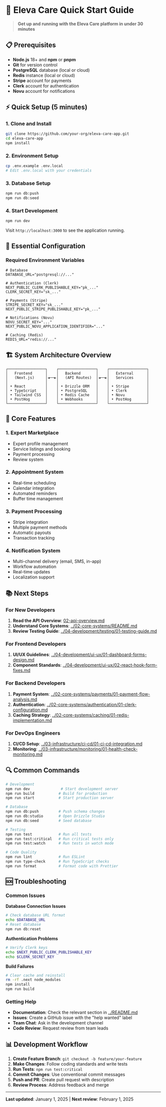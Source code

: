 # 🚀 Eleva Care Quick Start Guide

> **Get up and running with the Eleva Care platform in under 30 minutes**

## 📋 Prerequisites

- **Node.js** 18+ and **npm** or **pnpm**
- **Git** for version control
- **PostgreSQL** database (local or cloud)
- **Redis** instance (local or cloud)
- **Stripe** account for payments
- **Clerk** account for authentication
- **Novu** account for notifications

## ⚡ Quick Setup (5 minutes)

### 1. Clone and Install

```bash
git clone https://github.com/your-org/eleva-care-app.git
cd eleva-care-app
npm install
```

### 2. Environment Setup

```bash
cp .env.example .env.local
# Edit .env.local with your credentials
```

### 3. Database Setup

```bash
npm run db:push
npm run db:seed
```

### 4. Start Development

```bash
npm run dev
```

Visit `http://localhost:3000` to see the application running.

## 🔧 Essential Configuration

### Required Environment Variables

```env
# Database
DATABASE_URL="postgresql://..."

# Authentication (Clerk)
NEXT_PUBLIC_CLERK_PUBLISHABLE_KEY="pk_..."
CLERK_SECRET_KEY="sk_..."

# Payments (Stripe)
STRIPE_SECRET_KEY="sk_..."
NEXT_PUBLIC_STRIPE_PUBLISHABLE_KEY="pk_..."

# Notifications (Novu)
NOVU_SECRET_KEY="..."
NEXT_PUBLIC_NOVU_APPLICATION_IDENTIFIER="..."

# Caching (Redis)
REDIS_URL="redis://..."
```

## 🏗️ System Architecture Overview

```
┌─────────────────┐    ┌─────────────────┐    ┌─────────────────┐
│   Frontend      │    │   Backend       │    │   External      │
│   (Next.js)     │◄──►│   (API Routes)  │◄──►│   Services      │
│                 │    │                 │    │                 │
│ • React         │    │ • Drizzle ORM   │    │ • Stripe        │
│ • TypeScript    │    │ • PostgreSQL    │    │ • Clerk         │
│ • Tailwind CSS  │    │ • Redis Cache   │    │ • Novu          │
│ • PostHog       │    │ • Webhooks      │    │ • PostHog       │
└─────────────────┘    └─────────────────┘    └─────────────────┘
```

## 🎯 Core Features

### 1. **Expert Marketplace**

- Expert profile management
- Service listings and booking
- Payment processing
- Review system

### 2. **Appointment System**

- Real-time scheduling
- Calendar integration
- Automated reminders
- Buffer time management

### 3. **Payment Processing**

- Stripe integration
- Multiple payment methods
- Automatic payouts
- Transaction tracking

### 4. **Notification System**

- Multi-channel delivery (email, SMS, in-app)
- Workflow automation
- Real-time updates
- Localization support

## 📚 Next Steps

### For New Developers

1. **Read the API Overview**: [02-api-overview.md](./02-api-overview.md)
2. **Understand Core Systems**: [../02-core-systems/README.md](../02-core-systems/README.md)
3. **Review Testing Guide**: [../04-development/testing/01-testing-guide.md](../04-development/testing/01-testing-guide.md)

### For Frontend Developers

1. **UI/UX Guidelines**: [../04-development/ui-ux/01-dashboard-forms-design.md](../04-development/ui-ux/01-dashboard-forms-design.md)
2. **Component Standards**: [../04-development/ui-ux/02-react-hook-form-fixes.md](../04-development/ui-ux/02-react-hook-form-fixes.md)

### For Backend Developers

1. **Payment System**: [../02-core-systems/payments/01-payment-flow-analysis.md](../02-core-systems/payments/01-payment-flow-analysis.md)
2. **Authentication**: [../02-core-systems/authentication/01-clerk-configuration.md](../02-core-systems/authentication/01-clerk-configuration.md)
3. **Caching Strategy**: [../02-core-systems/caching/01-redis-implementation.md](../02-core-systems/caching/01-redis-implementation.md)

### For DevOps Engineers

1. **CI/CD Setup**: [../03-infrastructure/ci-cd/01-ci-cd-integration.md](../03-infrastructure/ci-cd/01-ci-cd-integration.md)
2. **Monitoring**: [../03-infrastructure/monitoring/01-health-check-monitoring.md](../03-infrastructure/monitoring/01-health-check-monitoring.md)

## 🔍 Common Commands

```bash
# Development
npm run dev              # Start development server
npm run build           # Build for production
npm run start           # Start production server

# Database
npm run db:push         # Push schema changes
npm run db:studio       # Open Drizzle Studio
npm run db:seed         # Seed database

# Testing
npm run test            # Run all tests
npm run test:critical   # Run critical tests only
npm run test:watch      # Run tests in watch mode

# Code Quality
npm run lint            # Run ESLint
npm run type-check      # Run TypeScript checks
npm run format          # Format code with Prettier
```

## 🆘 Troubleshooting

### Common Issues

**Database Connection Issues**

```bash
# Check database URL format
echo $DATABASE_URL
# Reset database
npm run db:reset
```

**Authentication Problems**

```bash
# Verify Clerk keys
echo $NEXT_PUBLIC_CLERK_PUBLISHABLE_KEY
echo $CLERK_SECRET_KEY
```

**Build Failures**

```bash
# Clear cache and reinstall
rm -rf .next node_modules
npm install
npm run build
```

### Getting Help

- **Documentation**: Check the relevant section in [../README.md](../README.md)
- **Issues**: Create a GitHub issue with the "help wanted" label
- **Team Chat**: Ask in the development channel
- **Code Review**: Request review from team leads

## 📊 Development Workflow

1. **Create Feature Branch**: `git checkout -b feature/your-feature`
2. **Make Changes**: Follow coding standards and write tests
3. **Run Tests**: `npm run test:critical`
4. **Commit Changes**: Use conventional commit messages
5. **Push and PR**: Create pull request with description
6. **Review Process**: Address feedback and merge

---

**Last updated**: January 1, 2025 | **Next review**: February 1, 2025
